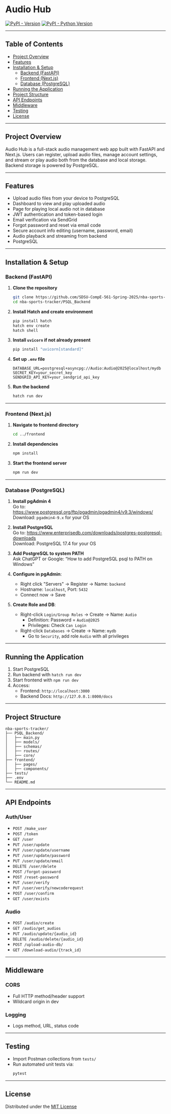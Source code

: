 # Audio Hub

[![PyPI - Version](https://img.shields.io/pypi/v/app.svg)](https://pypi.org/project/app)
[![PyPI - Python Version](https://img.shields.io/pypi/pyversions/app.svg)](https://pypi.org/project/app)

---

## Table of Contents

- [Project Overview](#project-overview)
- [Features](#features)
- [Installation & Setup](#installation--setup)
  - [Backend (FastAPI)](#backend-fastapi)
  - [Frontend (Next.js)](#frontend-nextjs)
  - [Database (PostgreSQL)](#database-postgresql)
- [Running the Application](#running-the-application)
- [Project Structure](#project-structure)
- [API Endpoints](#api-endpoints)
- [Middleware](#middleware)
- [Testing](#testing)
- [License](#license)

---

## Project Overview

Audio Hub is a full-stack audio management web app built with FastAPI and Next.js. Users can register, upload audio files, manage account settings, and stream or play audio both from the database and local storage. Backend storage is powered by PostgreSQL.

---

## Features

- Upload audio files from your device to PostgreSQL
- Dashboard to view and play uploaded audio
- Page for playing local audio not in database
- JWT authentication and token-based login
- Email verification via SendGrid
- Forgot password and reset via email code
- Secure account info editing (username, password, email)
- Audio playback and streaming from backend
- PostgreSQL 

---

## Installation & Setup

### Backend (FastAPI)

1. **Clone the repository**
   ```bash
   git clone https://github.com/SDSU-CompE-561-Spring-2025/nba-sports-tracker
   cd nba-sports-tracker/PSQL_Backend
   ```

2. **Install Hatch and create environment**
   ```bash
   pip install hatch
   hatch env create
   hatch shell
   ```

3. **Install `uvicorn` if not already present**
   ```bash
   pip install "uvicorn[standard]"
   ```

4. **Set up `.env` file**
   ```
   DATABASE_URL=postgresql+asyncpg://Audio:Audio@2025@localhost/mydb
   SECRET_KEY=your_secret_key
   SENDGRID_API_KEY=your_sendgrid_api_key
   ```

5. **Run the backend**
   ```bash
   hatch run dev
   ```

---

### Frontend (Next.js)

1. **Navigate to frontend directory**
   ```bash
   cd ../frontend
   ```

2. **Install dependencies**
   ```bash
   npm install
   ```

3. **Start the frontend server**
   ```bash
   npm run dev
   ```

---

### Database (PostgreSQL)

1. **Install pgAdmin 4**  
   Go to: https://www.postgresql.org/ftp/pgadmin/pgadmin4/v9.3/windows/  
   Download: `pgadmin4-9.x` for your OS

2. **Install PostgreSQL**  
   Go to: https://www.enterprisedb.com/downloads/postgres-postgresql-downloads  
   Download: PostgreSQL 17.4 for your OS

3. **Add PostgreSQL to system PATH**  
   Ask ChatGPT or Google: “How to add PostgreSQL psql to PATH on Windows”

4. **Configure in pgAdmin**:
   - Right click "Servers" → Register → Name: `backend`
   - Hostname: `localhost`, Port: `5432`
   - Connect now → Save

5. **Create Role and DB**:
   - Right-click `Login/Group Roles` → Create → Name: `Audio`
     - Definition: Password = `Audio@2025`
     - Privileges: Check `Can Login`
   - Right-click `Databases` → Create → Name: `mydb`
     - Go to `Security`, add role `Audio` with all privileges

---

## Running the Application

1. Start PostgreSQL
2. Run backend with `hatch run dev`
3. Start frontend with `npm run dev`
4. Access:
   - Frontend: `http://localhost:3000`
   - Backend Docs: `http://127.0.0.1:8000/docs`

---

## Project Structure

```
nba-sports-tracker/
├── PSQL_Backend/
│   ├── main.py
│   ├── models/
│   ├── schemas/
│   ├── routes/
│   ├── core/
├── frontend/
│   ├── pages/
│   ├── components/
├── tests/
├── .env
└── README.md
```

---

## API Endpoints

### Auth/User
- `POST /make_user`
- `POST /token`
- `GET /user`
- `PUT /user/update`
- `PUT /user/update/username`
- `PUT /user/update/password`
- `PUT /user/update/email`
- `DELETE /user/delete`
- `POST /forgot-password`
- `POST /reset-password`
- `PUT /user/verify`
- `PUT /user/verify/newcoderequest`
- `POST /user/confirm`
- `GET /user/exists`

### Audio
- `POST /audio/create`
- `GET /audio/get_audios`
- `PUT /audio/update/{audio_id}`
- `DELETE /audio/delete/{audio_id}`
- `POST /upload-audio-db/`
- `GET /download-audio/{track_id}`

---

## Middleware

### CORS
- Full HTTP method/header support
- Wildcard origin in dev

### Logging
- Logs method, URL, status code

---

## Testing

- Import Postman collections from `tests/`
- Run automated unit tests via:
  ```bash
  pytest
  ```

---

## License

Distributed under the [MIT License](https://spdx.org/licenses/MIT.html)
